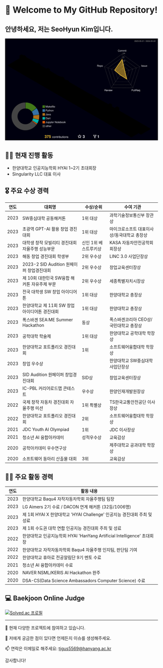 # 🚀 Welcome to My GitHub Repository!

## 안녕하세요, 저는 SeoHyun Kim입니다. 


![](./profile-3d-contrib/profile-night-rainbow.svg)


## 🏃‍♂️ 현재 진행 활동
- 한양대학교 인공지능학회 HYAI 1~2기 초대회장
- Singularity LLC 대표 이사


## 🎖 주요 수상 경력

| 연도 | 대회명 | 수상/순위 | 수여 기관 |
|------|--------|----------|------------|
| 2023 | SW중심대학 공동해커톤 | 1위 대상 | 과학기술정보통신부 장관상 |
| 2023 | 초광역 GPT-AI 활용 창업 경진대회 | 1위 대상 | 마이크로소프트 대표이사상/동국대학교 총장상 |
| 2023 | 대학생 창작 모빌리티 경진대회 자율주행 성능부문 | 신인 1위 베스트루키상 | KASA 자동차안전공학회 회장상 |
| 2023 | 해동 창업 경진대회 학생부 | 2위 우수상 | LINC 3.0 사업단장상 |
| 2023 | 2023-2 SID Audition 원페이퍼 창업경진대회 | 2위 우수상 | 창업교육센터장상 |
| 2023 | 제 10회 대한민국 SW융합 해커톤 자유주제 부문 | 2위 우수상 | 세종특별자치시장상 |
| 2023 | 전국 대학생 SW 창업 아이디어톤 | 1위 대상 | 한양대학교 총장상 |
| 2023 | 한양대학교 제 11회 SW 창업 아이디어톤 경진대회 | 1위 대상 | 한양대학교 총장상 |
| 2023 | 폭스바겐 SEA:ME Summer Hackathon | 동상 | 폭스바겐코리아 CEO상/국민대학교 총장상 |
| 2023 | 공학대학 학술제 | 1위 대상 | 한양대학교 공학대학 학장상 |
| 2023 | 한양대학교 포트폴리오 경진대회 | 1위 | 소프트웨어융합대학 학장상 |
| 2023 | 창업 우수상 | | 한양대학교 SW중심대학사업단장상 |
| 2023 | SID Audition 원페이퍼 창업경진대회 | SID상 | 창업교육센터장상 |
| 2023 | IC-PBL 커리어로드맵 콘테스트 | 우수상 | 한양인재개발원장상 |
| 2022 | 국제 창작 자동차 경진대회 자율주행 미션 | 1위 특별상 | TS한국교통안전공단 이사장상 |
| 2022 | 한양대학교 포트폴리오 경진대회 | 2위 | 소프트웨어융합대학 학장상 |
| 2021 | JDC Youth AI Olympiad | 1위 | JDC 이사장상 |
| 2021 | 청소년 AI 융합아카데미 | 성적우수상 | 교육감상 |
| 2020 | 공학아카데미 우수연구상 | | 제주대학교 공과대학 학장상 |
| 2020 | 소프트웨어 동아리 산출물 대회 | 3위 | 교육감상 |

## 👨‍💻 주요 활동 경력

| 연도 | 활동 내용 |
|------|------------|
| 2023 | 한양대학교 Baqu4 자작자동차학회 자율주행팀 팀장 |
| 2023 | LG Aimers 2기 수료 / DACON 연계 해커톤 (32등/1006명) |
| 2023 | 제 1회 HYAI X 한양대학교 'HYAI Challenge' 인공지능 경진대회 주최 및 성료 |
| 2023 | 제 1회 수도권 대학 연합 인공지능 경진대회 주최 및 성료 |
| 2022 | 한양대학교 인공지능학회 HYAI 'HanYang Artificial Intelligence' 초대회장 |
| 2022 | 한양대학교 자작자동차학회 Baqu4 자율주행 인지팀, 판단팀 기여 |
| 2022 | 한양대학교 휴아로 전공알림단 9기 멘토 수료 |
| 2021 | 청소년 AI 융합아카데미 수료 |
| 2020 | NAVER NSML/KERIS AI Hackathon 완주 |
| 2020 | DSA-CS(Data Science Ambassadors Computer Science) 수료 |

## 💻 Baekjoon Online Judge
<!-- 여기에 자신의 백준 온라인 저지 티어를 삽입하세요. -->
[![Solved.ac
프로필](http://mazassumnida.wtf/api/v2/generate_badge?boj=tjgus5569)](https://solved.ac/tjgus5569)

---

🔭 현재 다양한 프로젝트에 참여하고 있습니다.

💬 저에게 궁금한 점이 있다면 언제든지 이슈를 생성해주세요.

📫 연락은 이메일로 해주세요: [tjgus5569@hanyang.ac.kr](mailto:tjgus5569@hanyang.ac.kr)

감사합니다!
